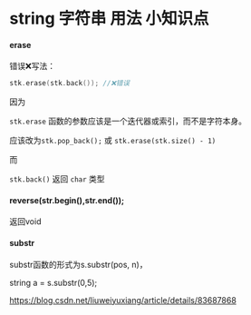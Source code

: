 # string 字符串 用法 小知识点



#### erase

错误❌写法：

```C++
stk.erase(stk.back()); //❌错误
```

因为

`stk.erase` 函数的参数应该是一个迭代器或索引，而不是字符本身。

应该改为`stk.pop_back();` 或 `stk.erase(stk.size() - 1)`

而

`stk.back()` 返回 `char` 类型





#### reverse(str.begin(),str.end());

返回void



#### substr

substr函数的形式为s.substr(pos, n)，

string a = s.substr(0,5);

https://blog.csdn.net/liuweiyuxiang/article/details/83687868